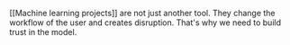 [[Machine learning projects]] are not just another tool. They change the workflow of the user and creates disruption.
That's why we need to build trust in the model. 

